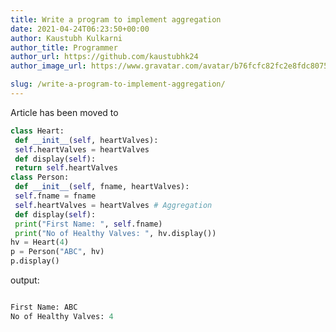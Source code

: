 ```yaml
---
title: Write a program to implement aggregation
date: 2021-04-24T06:23:50+00:00
author: Kaustubh Kulkarni
author_title: Programmer
author_url: https://github.com/kaustubhk24
author_image_url: https://www.gravatar.com/avatar/b76fcfc82fc2e8fdc8075636f1735f61?s=200

slug: /write-a-program-to-implement-aggregation/
---
```

Article has been moved to
```python title="file.py"
class Heart:
 def __init__(self, heartValves):
 self.heartValves = heartValves
 def display(self):
 return self.heartValves
class Person:
 def __init__(self, fname, heartValves):
 self.fname = fname
 self.heartValves = heartValves # Aggregation
 def display(self):
 print("First Name: ", self.fname)
 print("No of Healthy Valves: ", hv.display())
hv = Heart(4)
p = Person("ABC", hv)
p.display()
```

output:

```python title="Output"

First Name: ABC
No of Healthy Valves: 4
```